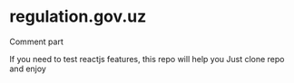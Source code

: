 # regulation.gov.uz
Comment part



If you need to test reactjs features, this repo will help you
Just clone repo and enjoy
